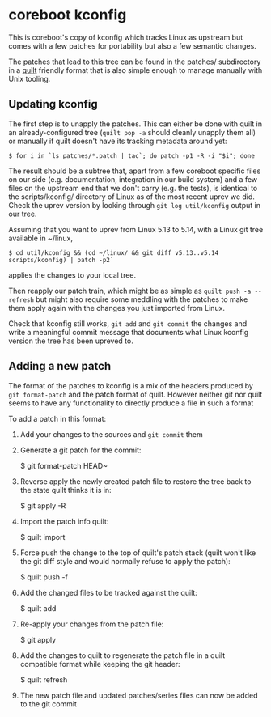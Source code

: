 # coreboot kconfig

This is coreboot's copy of kconfig which tracks Linux as upstream but comes
with a few patches for portability but also a few semantic changes.

The patches that lead to this tree can be found in the patches/ subdirectory
in a [quilt](http://savannah.nongnu.org/projects/quilt) friendly format that
is also simple enough to manage manually with Unix tooling.

## Updating kconfig

The first step is to unapply the patches. This can either be done with quilt
in an already-configured tree (`quilt pop -a` should cleanly unapply them all)
or manually if quilt doesn't have its tracking metadata around yet:

    $ for i in `ls patches/*.patch | tac`; do patch -p1 -R -i "$i"; done

The result should be a subtree that, apart from a few coreboot specific
files on our side (e.g. documentation, integration in our build system)
and a few files on the upstream end that we don't carry (e.g. the tests),
is identical to the scripts/kconfig/ directory of Linux as of the most recent
uprev we did. Check the uprev version by looking through
`git log util/kconfig` output in our tree.

Assuming that you want to uprev from Linux 5.13 to 5.14, with a Linux git tree
available in ~/linux,

    $ cd util/kconfig && (cd ~/linux/ && git diff v5.13..v5.14 scripts/kconfig) | patch -p2`

applies the changes to your local tree.

Then reapply our patch train, which might be as simple as
`quilt push -a --refresh` but might also require some meddling with the
patches to make them apply again with the changes you just imported from
Linux.

Check that kconfig still works, `git add` and `git commit` the changes and
write a meaningful commit message that documents what Linux kconfig version
the tree has been upreved to.

## Adding a new patch
The format of the patches to kconfig is a mix of the headers produced by `git
format-patch` and the patch format of quilt. However neither git nor quilt
seems to have any functionality to directly produce a file in such a format

To add a patch in this format:
1. Add your changes to the sources and `git commit` them
2. Generate a git patch for the commit:

    $ git format-patch HEAD~

3. Reverse apply the newly created patch file to restore the tree back to the
   state quilt thinks it is in:

    $ git apply -R <the patch file>

4. Import the patch info quilt:

    $ quilt import <the patch file>

5. Force push the change to the top of quilt's patch stack (quilt won't like
   the git diff style and would normally refuse to apply the patch):

    $ quilt push -f <the patch file>

6. Add the changed files to be tracked against the quilt:

    $ quilt add <the files you changed>

7. Re-apply your changes from the patch file:

    $ git apply <the patch file>

8. Add the changes to quilt to regenerate the patch file in a quilt compatible
   format while keeping the git header:

    $ quilt refresh

9. The new patch file and updated patches/series files can now be added to the
   git commit
